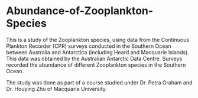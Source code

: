 # Abundance-of-Zooplankton-Species
This is a study of the Zooplankton species, using data from the Continuous Plankton Recorder (CPR) surveys conducted in the Southern Ocean between Australia and Antarctica (including Heard and Macquarie Islands). This data was obtained by the Australian Antarctic Data Centre. Surveys recorded the abundance of different Zooplankton species in the Southern Ocean.

The study was done as part of a course studied under Dr. Petra Graham and Dr. Houying Zhu of Macquarie University.
